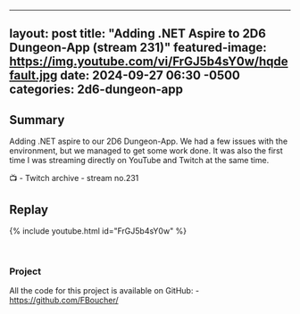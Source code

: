 
---
layout: post
title: "Adding .NET Aspire to 2D6 Dungeon-App (stream 231)"
featured-image: https://img.youtube.com/vi/FrGJ5b4sY0w/hqdefault.jpg
date: 2024-09-27 06:30 -0500
categories: 2d6-dungeon-app
---
## Summary
Adding .NET aspire to our 2D6 Dungeon-App. We had a few issues with the environment, but we managed to get some work done. It was also the first time I was streaming directly on YouTube and Twitch at the same time.

📺 - Twitch archive - stream no.231

## Replay

{% include youtube.html id="FrGJ5b4sY0w" %}

<br/><!--more-->

### Project

All the code for this project is available on GitHub:  - https://github.com/FBoucher/


